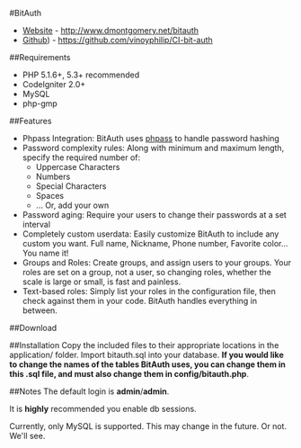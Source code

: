 #BitAuth

* [Website](http://www.dev.vinoy.com/bitauth) - http://www.dmontgomery.net/bitauth
* [Github](https://github.com/vinoyphilip/CI-bit-auth)) - https://github.com/vinoyphilip/CI-bit-auth

##Requirements
* PHP 5.1.6+, 5.3+ recommended
* CodeIgniter 2.0+
* MySQL
* php-gmp

##Features
* Phpass Integration: BitAuth uses [phpass](http://www.openwall.com/phpass/) to handle password hashing
* Password complexity rules: Along with minimum and maximum length, specify the required number of:
	* Uppercase Characters
	* Numbers
	* Special Characters
	* Spaces
	* ... Or, add your own
* Password aging: Require your users to change their passwords at a set interval
* Completely custom userdata: Easily customize BitAuth to include any custom you want. Full name, Nickname, Phone number, Favorite color... You name it!
* Groups and Roles: Create groups, and assign users to your groups. Your roles are set on a group, not a user, so changing roles, whether the scale is large or small, is fast and painless.
* Text-based roles: Simply list your roles in the configuration file, then check against them in your code. BitAuth handles everything in between.

##Download

##Installation
Copy the included files to their appropriate locations in the application/ folder. Import bitauth.sql into your database. **If you would like to change the names of the tables BitAuth uses, you can change them in this .sql file, and must also change them in config/bitauth.php**.

##Notes
The default login is **admin**/**admin**.

It is **highly** recommended you enable db sessions.

Currently, only MySQL is supported. This may change in the future. Or not. We'll see.
